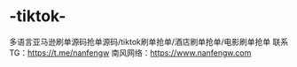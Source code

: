 # -tiktok-
多语言亚马逊刷单源码抢单源码/tiktok刷单抢单/酒店刷单抢单/电影刷单抢单 
   联系TG：https://t.me/nanfengw
南风网络：https://www.nanfengw.com
